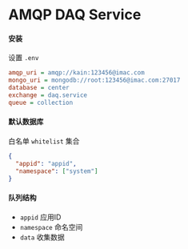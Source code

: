 # AMQP DAQ Service

#### 安装

设置 `.env`

```ini
amqp_uri = amqp://kain:123456@imac.com
mongo_uri = mongodb://root:123456@imac.com:27017
database = center
exchange = daq.service
queue = collection
```

#### 默认数据库

白名单 `whitelist` 集合

```json
{
  "appid": "appid",
  "namespace": ["system"]
}
```

#### 队列结构

- `appid` 应用ID
- `namespace` 命名空间
- `data` 收集数据

